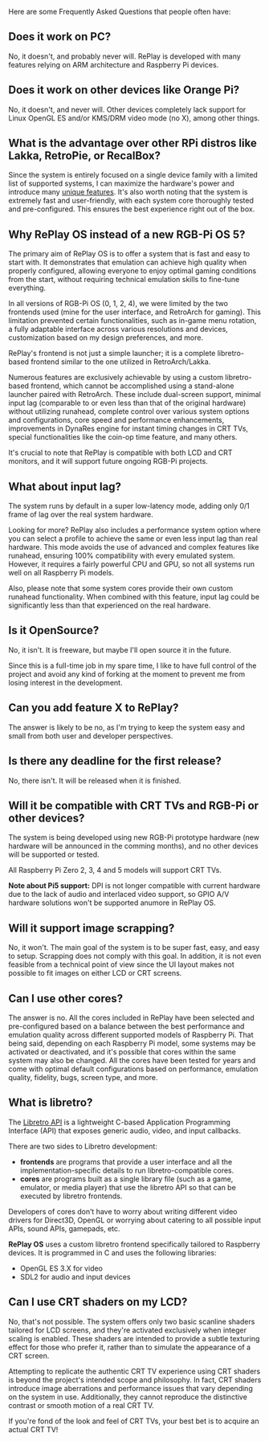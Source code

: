 Here are some Frequently Asked Questions that people often have:

## Does it work on PC?
No, it doesn't, and probably never will. RePlay is developed with many features relying on ARM architecture and Raspberry Pi devices.

## Does it work on other devices like Orange Pi?
No, it doesn't, and never will. Other devices completely lack support for Linux OpenGL ES and/or KMS/DRM video mode (no X), among other things. 

## What is the advantage over other RPi distros like Lakka, RetroPie, or RecalBox?
Since the system is entirely focused on a single device family with a limited list of supported systems, I can maximize the hardware's power and introduce many [unique features](features.md#main-features). It's also worth noting that the system is extremely fast and user-friendly, with each system core thoroughly tested and pre-configured. This ensures the best experience right out of the box.

## Why RePlay OS instead of a new RGB-Pi OS 5?
The primary aim of RePlay OS is to offer a system that is fast and easy to start with. It demonstrates that emulation can achieve high quality when properly configured, allowing everyone to enjoy optimal gaming conditions from the start, without requiring technical emulation skills to fine-tune everything.

In all versions of RGB-Pi OS (0, 1, 2, 4), we were limited by the two frontends used (mine for the user interface, and RetroArch for gaming). This limitation prevented certain functionalities, such as in-game menu rotation, a fully adaptable interface across various resolutions and devices, customization based on my design preferences, and more.

RePlay's frontend is not just a simple launcher; it is a complete libretro-based frontend similar to the one utilized in RetroArch/Lakka.

Numerous features are exclusively achievable by using a custom libretro-based frontend, which cannot be accomplished using a stand-alone launcher paired with RetroArch. These include dual-screen support, minimal input lag (comparable to or even less than that of the original hardware) without utilizing runahead, complete control over various system options and configurations, core speed and performance enhancements, improvements in DynaRes engine for instant timing changes in CRT TVs, special functionalities like the coin-op time feature, and many others.

It's crucial to note that RePlay is compatible with both LCD and CRT monitors, and it will support future ongoing RGB-Pi projects.

## What about input lag?
The system runs by default in a super low-latency mode, adding only 0/1 frame of lag over the real system hardware.

Looking for more? RePlay also includes a performance system option where you can select a profile to achieve the same or even less input lag than real hardware. This mode avoids the use of advanced and complex features like runahead, ensuring 100% compatibility with every emulated system. However, it requires a fairly powerful CPU and GPU, so not all systems run well on all Raspberry Pi models.

Also, please note that some system cores provide their own custom runahead functionality. When combined with this feature, input lag could be significantly less than that experienced on the real hardware.

## Is it OpenSource?
No, it isn't. It is freeware, but maybe I'll open source it in the future.

Since this is a full-time job in my spare time, I like to have full control of the project and avoid any kind of forking at the moment to prevent me from losing interest in the development.

## Can you add feature X to RePlay?
The answer is likely to be no, as I'm trying to keep the system easy and small from both user and developer perspectives.

## Is there any deadline for the first release?
No, there isn't. It will be released when it is finished.

## Will it be compatible with CRT TVs and RGB-Pi or other devices?
The system is being developed using new RGB-Pi prototype hardware (new hardware will be announced in the comming months), and no other devices will be supported or tested.

All Raspberry Pi Zero 2, 3, 4 and 5 models will support CRT TVs.

**Note about Pi5 support:** DPI is not longer compatible with current hardware due to the lack of audio and interlaced video support, so GPIO A/V hardware solutions won't be supported anumore in RePlay OS.

## Will it support image scrapping?
No, it won't. The main goal of the system is to be super fast, easy, and easy to setup. Scrapping does not comply with this goal. In addition, it is not even feasible from a technical point of view since the UI layout makes not possible to fit images on either LCD or CRT screens.

## Can I use other cores?

The answer is no. All the cores included in RePlay have been selected and pre-configured based on a balance between the best performance and emulation quality across different supported models of Raspberry Pi. That being said, depending on each Raspberry Pi model, some systems may be activated or deactivated, and it's possible that cores within the same system may also be changed. All the cores have been tested for years and come with optimal default configurations based on performance, emulation quality, fidelity, bugs, screen type, and more.

## What is libretro?

The [Libretro API](https://www.libretro.com/index.php/api/) is a lightweight C-based Application Programming Interface (API) that exposes generic audio, video, and input callbacks.

There are two sides to Libretro development:

- **frontends** are programs that provide a user interface and all the implementation-specific details to run libretro-compatible cores.
- **cores** are programs built as a single library file (such as a game, emulator, or media player) that use the libretro API so that can be executed by libretro frontends.

Developers of cores don’t have to worry about writing different video drivers for Direct3D, OpenGL or worrying about catering to all possible input APIs, sound APIs, gamepads, etc.

**RePlay OS** uses a custom libretro frontend specifically tailored to Raspberry devices. It is programmed in C and uses the following libraries:

- OpenGL ES 3.X for video
- SDL2 for audio and input devices

## Can I use CRT shaders on my LCD?

No, that's not possible. The system offers only two basic scanline shaders tailored for LCD screens, and they're activated exclusively when integer scaling is enabled. These shaders are intended to provide a subtle texturing effect for those who prefer it, rather than to simulate the appearance of a CRT screen.

Attempting to replicate the authentic CRT TV experience using CRT shaders is beyond the project's intended scope and philosophy. In fact, CRT shaders introduce image aberrations and performance issues that vary depending on the system in use. Additionally, they cannot reproduce the distinctive contrast or smooth motion of a real CRT TV.

If you're fond of the look and feel of CRT TVs, your best bet is to acquire an actual CRT TV!